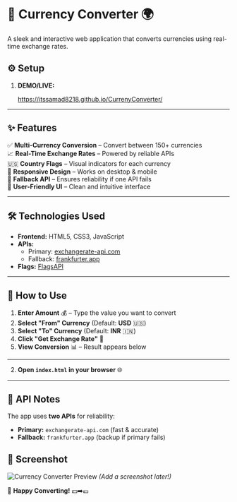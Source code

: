  # 💱 Currency Converter 🌍  

A sleek and interactive web application that converts currencies using real-time exchange rates.  

## ⚙️ Setup  

1. **DEMO/LIVE:**  

   https://itssamad8218.github.io/CurrenyConverter/
---

## ✨ Features  

✅ **Multi-Currency Conversion** – Convert between 150+ currencies  
📈 **Real-Time Exchange Rates** – Powered by reliable APIs  
🇺🇸 **Country Flags** – Visual indicators for each currency  
📱 **Responsive Design** – Works on desktop & mobile  
🔄 **Fallback API** – Ensures reliability if one API fails  
🎨 **User-Friendly UI** – Clean and intuitive interface  

---

## 🛠 Technologies Used  

- **Frontend:** HTML5, CSS3, JavaScript  
- **APIs:**  
  - Primary: [exchangerate-api.com](https://www.exchangerate-api.com/)  
  - Fallback: [frankfurter.app](https://www.frankfurter.app/)  
- **Flags:** [FlagsAPI](https://flagsapi.com/)  

---

## 🚀 How to Use  

1. **Enter Amount** 💰 – Type the value you want to convert  
2. **Select "From" Currency** (Default: **USD** 🇺🇸)  
3. **Select "To" Currency** (Default: **INR** 🇮🇳)  
4. **Click "Get Exchange Rate"** 🔄  
5. **View Conversion** 📊 – Result appears below  

---

   
2. **Open `index.html` in your browser** 🌐  

---

## 🔌 API Notes  

The app uses **two APIs** for reliability:  
- **Primary:** `exchangerate-api.com` (fast & accurate)  
- **Fallback:** `frankfurter.app` (backup if primary fails)  


## 📸 Screenshot  

![Currency Converter Preview](screenshot.png) *(Add a screenshot later!)*  
  

🚀 **Happy Converting!** 💵➡️💶
